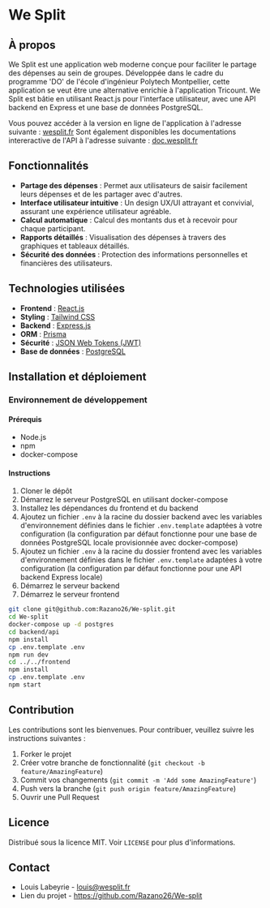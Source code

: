 # We Split

## À propos
We Split est une application web moderne conçue pour faciliter le partage des dépenses au sein de groupes. Développée dans le cadre du programme 'DO' de l'école d'ingénieur Polytech Montpellier, cette application se veut être une alternative enrichie à l'application Tricount. We Split est bâtie en utilisant React.js pour l'interface utilisateur, avec une API backend en Express et une base de données PostgreSQL.

Vous pouvez accéder à la version en ligne de l'application à l'adresse suivante : [wesplit.fr](https://wesplit.fr)
Sont également disponibles les documentations intereractive de l'API à l'adresse suivante : [doc.wesplit.fr](https://doc.wesplit.fr)

## Fonctionnalités
- **Partage des dépenses** : Permet aux utilisateurs de saisir facilement leurs dépenses et de les partager avec d'autres.
- **Interface utilisateur intuitive** : Un design UX/UI attrayant et convivial, assurant une expérience utilisateur agréable.
- **Calcul automatique** : Calcul des montants dus et à recevoir pour chaque participant.
- **Rapports détaillés** : Visualisation des dépenses à travers des graphiques et tableaux détaillés.
- **Sécurité des données** : Protection des informations personnelles et financières des utilisateurs.

## Technologies utilisées
- **Frontend** : [React.js](https://fr.react.dev/)
- **Styling** : [Tailwind CSS](https://tailwindcss.com/)
- **Backend** : [Express.js](https://expressjs.com/)
- **ORM** : [Prisma](https://www.prisma.io/)
- **Sécurité** : [JSON Web Tokens (JWT)](https://jwt.io/)
- **Base de données** : [PostgreSQL](https://www.postgresql.org/)

## Installation et déploiement
### Environnement de développement
#### Prérequis
- Node.js
- npm
- docker-compose

#### Instructions
1. Cloner le dépôt
2. Démarrez le serveur PostgreSQL en utilisant docker-compose
3. Installez les dépendances du frontend et du backend
4. Ajoutez un fichier `.env` à la racine du dossier backend avec les variables d'environnement définies dans le fichier `.env.template` adaptées à votre configuration (la configuration par défaut fonctionne pour une base de données PostgreSQL locale provisionnée avec docker-compose)
5. Ajoutez un fichier `.env` à la racine du dossier frontend avec les variables d'environnement définies dans le fichier `.env.template` adaptées à votre configuration (la configuration par défaut fonctionne pour une API backend Express locale)
6. Démarrez le serveur backend
7. Démarrez le serveur frontend

```bash
git clone git@github.com:Razano26/We-split.git
cd We-split
docker-compose up -d postgres
cd backend/api
npm install
cp .env.template .env
npm run dev
cd ../../frontend
npm install
cp .env.template .env
npm start
```

## Contribution
Les contributions sont les bienvenues. Pour contribuer, veuillez suivre les instructions suivantes :
1. Forker le projet
2. Créer votre branche de fonctionnalité (`git checkout -b feature/AmazingFeature`)
3. Commit vos changements (`git commit -m 'Add some AmazingFeature'`)
4. Push vers la branche (`git push origin feature/AmazingFeature`)
5. Ouvrir une Pull Request

## Licence
Distribué sous la licence MIT. Voir `LICENSE` pour plus d'informations.

## Contact
- Louis Labeyrie - louis@wesplit.fr
- Lien du projet - https://github.com/Razano26/We-split
